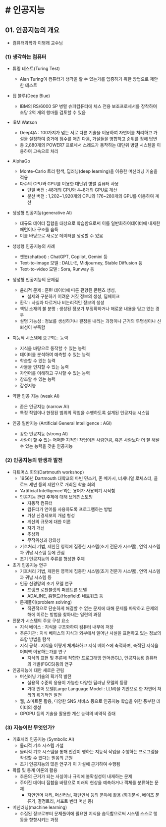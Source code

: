 # # 인공지능

## 01. 인공지능의 개요

- 컴퓨터과학과 이병래 교수님

### (1) 생각하는 컴퓨터

- 튜링 테스트(Turing Test)
    - Alan Turing이 컴퓨터가 생각을 할 수 있는가를 입증하기 위한 방법으로 제안한 테스트
- 딥 블루(Deep Blue)
    - IBM의 RS/6000 SP 병렬 슈퍼컴퓨터에 체스 전용 보조프로세서를 장착하여 초당 2억 개의 행마를 검토할 수 있음
- IBM Watson
    - DeepQA : 100가지가 넘는 서로 다른 기술을 이용하여 자연어를 처리하고 가설을 설정하여 증거에 점수를 매긴 다음, 가설들을 병합하고 순위를 정해 답변
    - 총 2,880개의 POWER7 프로세서 스레드가 동작하는 대단위 병렬 시스템을 이용하여 고속으로 처리
- AlphaGo
    - Monte-Carlo 트리 탐색, 딥러닝(deep learning)을 이용한 머신러닝 기술을 적용
    - 다수의 CPU와 GPU를 이용한 대단위 병렬 컴퓨터 사용
        - 단일 버전 : 48개의 CPU와 4~8개의 GPU로 계산
        - 분산 버전 : 1,202~1,920개의 CPU와 176~280개의 GPU를 이용하여 계산
- 생성형 인공지능(generative AI)
    - 대규모 데이터 집합을 대상으로 학습함으로써 이를 일반화하여데이터에 내재한 패턴이나 구조를 습득
    - 이를 바탕으로 새로운 데이터를 생성할 수 있음
- 생성형 인공지능의 사례
    - 챗봇(chatbot) : ChatGPT, Copilot, Gemini 등
    - Text-to-image 모델 : DALL-E, Midjourney, Stable Diffusion 등
    - Text-to-video 모델 : Sora, Runway 등

- 생성형 인공지능의 문제점
    - 윤리적 문제 : 훈련 데이터에 따른 편향된 콘텐츠 생성,
        - 실제와 구분하기 어려운 거짓 정보의 생성, 딥페이크
    - 환각 : 사실과 다르거나 비논리적인 정보의 생성
    - 책임 소재의 불 분명 : 생성된 정보가 부정확하거나 해로운 내용을 담고 있는 경우
    - 설명 가능성 : 정보를 생성하거나 결정을 내리는 과정이나 근거의 투명성이나 신뢰성이 부족함

- 지능적 시스템에 요구되는 능력
    - 지식을 바탕으로 동작할 수 있는 능력
    - 데이터를 분석하여 예측할 수 있는 능력
    - 학습할 수 있는 능력
    - 사물을 인지할 수 있는 능력
    - 자연어를 이해하고 구사할 수 있는 능력
    - 창조할 수 있는 능력
    - 감성지능

- 약한 인공 지능 (weak AI)
    - 좁은 인공지능 (narrow AI)
    - 특정 작업이나 한정된 범위의 작업을 수행하도록 설계된 인공지능 시스템
- 인공 일반지능 (Artificial General Intelligence : AGI)
    - 강한 인공지능 (strong AI)
    - 사람이 할 수 있는 어떠한 지적인 작업이든 사람만큼, 혹은 사람보다 더 잘 해낼 수 있는 능력을 갖춘 인공지능

### (2) 인공지능의 탄생과 발전

- 다트머스 회의(Dartmouth workshop)
    - 1956년 Dartmouth 대학교의 마빈 민스키, 존 메카시, 너새니얼 로체스터, 클로드 섀넌 등의 제안으로 개최된 학술 회의
    - 'Artificial Intelligence'라는 용어가 사용되기 시작함
    - 인공지능 관련 주제에 대해 브레인스토밍
        - 자동적 컴퓨터
        - 컴퓨터가 언어를 사용하도록 프로그램하는 방법
        - 가상 신경세포의 개념 형성
        - 계산의 규모에 대한 이론
        - 자기 개선
        - 추상화
        - 무작위성과 창의성
    - 기호처리 기법, 제한된 영역에 집중한 시스템(초기 전문가 시스템), 연역 시스템과 귀납 시스템 등에 관심
    - 초기 인공지능의 주류를 형성한 주제
- 초기 인공지능 연구
    - 기호처리 기법, 제한된 영역에 집중한 시스템(초기 전문가 시스템), 연역 시스템과 귀납 시스템 등
    - 인공 신경망의 초기 모델 연구
        - 프랭크 로젠블랫의 퍼셉트론 모델
        - ADALINE, 홉필드(Hopfield) 네트워크 등
    - 문제풀이(problem solving)
        - 직관적으로 단순하게 해결할 수 없는 문제에 대해 문제를 파악하고 문제의 해에 이르는 방법을 찾아내는 일련의 과정
- 전문가 시스템의 주요 구성 요소
    - 지식 베이스 : 지식을 구조화하여 컴퓨터 내부에 저장
    - 추론기관 : 지식 베이스의 지식과 외부에서 일어난 사실을 표현하고 있는 정보의 조합 방법을 탐색
    - 지식 공학 : 지식을 어떻게 체계화하고 지식 베이스에 축적하며, 축적된 지식을 어떠헥 이용하는가를 연구
        - 지식의 표현 및 추론에 적합한 프로그래밍 언어(5GL), 인공지능용 컴퓨터의 개발(FGCS)등의 연구
- 인공지능에 대한 새로운 관림
    - 머신러닝 기술의 획기적 발전
        - 실용적 수준의 응용이 가능한 다양한 딥러닝 모델의 등장
        - 거대 언어 모델(Large Language Model : LLM)을 기반으로 한 자연어 처리의 획기적인 발전
    - 웹, 스마트폰 활용, 다양한 SNS 서비스 등으로 인공지능 학습을 위한 풍부한 데이터의 생성
    - GPGPU 등의 기술을 활용한 계산 능력의 비약적 증대

### (3) 지능이란 무엇인가?

- 기호처리 인공지능 (Symbolic AI)
    - 물리적 기호 시스템 가설
    - 물리적 기호 시스템을 통해 인간이 행하는 지능적 작업을 수행하는 프로그램을 작성할 수 있다는 믿음의 근원
    - 초기 인공지능의 많은 연구가 이 가설에 근거하여 수행됨
- 확률 및 통계 이론의 활용
    - 추론의 근거가 되는 사실이나 규칙에 불확실성이 내재하는 문제
    - 주어진 데이터 집합을 바탕으로 미래의 현상을 예측하거나 객체를 분류하는 문제
        - 자연언어 처리, 머신러닝, 패턴인식 등의 분야에 활용 (회귀분석, 베이즈 분류기, 결정트리, 서포트 벤터 머신 등)
- 머신러닝(machine learning)
    - 수집된 정보로부터 문제풀이에 필요한 지식을 습득함으로써 시스템 스스로 행동을 향항시키는 과정
